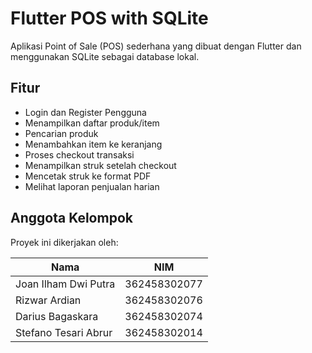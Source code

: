 # Flutter POS with SQLite

Aplikasi Point of Sale (POS) sederhana yang dibuat dengan Flutter dan menggunakan SQLite sebagai database lokal.

## Fitur

*   Login dan Register Pengguna
*   Menampilkan daftar produk/item
*   Pencarian produk
*   Menambahkan item ke keranjang
*   Proses checkout transaksi
*   Menampilkan struk setelah checkout
*   Mencetak struk ke format PDF
*   Melihat laporan penjualan harian

## Anggota Kelompok

Proyek ini dikerjakan oleh:

| Nama                      | NIM          |
| ------------------------- | ------------ |
| Joan Ilham Dwi Putra      | 362458302077 |
| Rizwar Ardian             | 362458302076 |
| Darius Bagaskara          | 362458302074 |
| Stefano Tesari Abrur      | 362458302014 |
